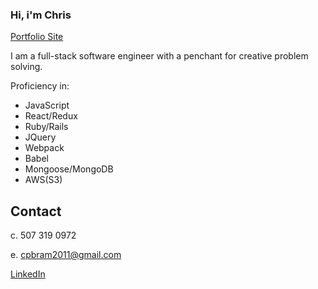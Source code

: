 ### Hi, i'm Chris

[Portfolio Site](https://cpbram2011.github.io/)

I am a full-stack software engineer with a penchant for creative problem solving.

Proficiency in:
* JavaScript
* React/Redux
* Ruby/Rails
* JQuery
* Webpack
* Babel
* Mongoose/MongoDB
* AWS(S3) 


## Contact
c. 507 319 0972

e. cpbram2011@gmail.com

[LinkedIn](https://www.linkedin.com/in/chris-bram-522a661b9/)



<!--
**cpbram2011/cpbram2011** is a ✨ _special_ ✨ repository because its `README.md` (this file) appears on your GitHub profile.

Here are some ideas to get you started:

- 🔭 I’m currently working on ...
- 🌱 I’m currently learning ...
- 👯 I’m looking to collaborate on ...
- 🤔 I’m looking for help with ...
- 💬 Ask me about ...
- 📫 How to reach me: ...
- 😄 Pronouns: ...
- ⚡ Fun fact: ...
-->

